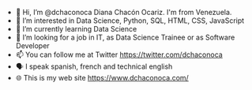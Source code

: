 - 👋 Hi, I’m @dchaconoca Diana Chacón Ocariz. I'm from Venezuela.
- 👀 I’m interested in Data Science, Python, SQL, HTML, CSS, JavaScript
- 🌱 I’m currently learning Data Science
- 💞️ I’m looking for a job in IT, as Data Science Trainee or as Software Developer 
- 📫 You can follow me at Twitter https://twitter.com/dchaconoca
- 🗣 I speak spanish, french and technical english
- :globe_with_meridians: This is my web site https://www.dchaconoca.com/

